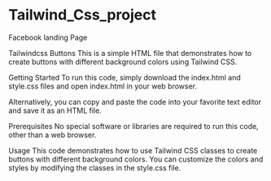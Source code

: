 # Tailwind_Css_project
Facebook landing Page

Tailwindcss Buttons
This is a simple HTML file that demonstrates how to create buttons with different background colors using Tailwind CSS.

Getting Started
To run this code, simply download the index.html and style.css files and open index.html in your web browser.

Alternatively, you can copy and paste the code into your favorite text editor and save it as an HTML file.

Prerequisites
No special software or libraries are required to run this code, other than a web browser.

Usage
This code demonstrates how to use Tailwind CSS classes to create buttons with different background colors. You can customize the colors and styles by modifying the classes in the style.css file.
